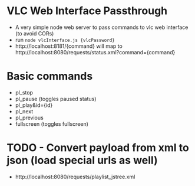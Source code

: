 # VLC Web Interface Passthrough

* A very simple node web server to pass commands to vlc web interface (to avoid CORs)
* run `node vlcInterface.js {vlcPassword}` 
* http://localhost:8181/{command} will map to http://localhost:8080/requests/status.xml?command={command}

# Basic commands

* pl_stop
* pl_pause (toggles paused status)
* pl_play&id={id}
* pl_next
* pl_previous
* fullscreen (toggles fullscreen)

# TODO - Convert payload from xml to json (load special urls as well)
* http://localhost:8080/requests/playlist_jstree.xml 
